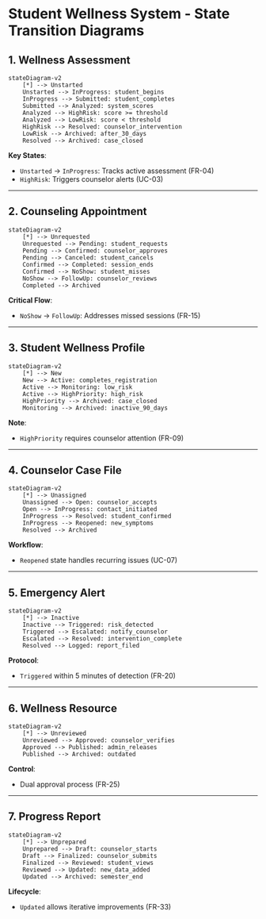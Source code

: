 # Student Wellness System - State Transition Diagrams

## 1. Wellness Assessment
```mermaid
stateDiagram-v2
    [*] --> Unstarted
    Unstarted --> InProgress: student_begins
    InProgress --> Submitted: student_completes
    Submitted --> Analyzed: system_scores
    Analyzed --> HighRisk: score >= threshold
    Analyzed --> LowRisk: score < threshold
    HighRisk --> Resolved: counselor_intervention
    LowRisk --> Archived: after_30_days
    Resolved --> Archived: case_closed
```
**Key States**:  
- `Unstarted` → `InProgress`: Tracks active assessment (FR-04)  
- `HighRisk`: Triggers counselor alerts (UC-03)  

---

## 2. Counseling Appointment
```mermaid
stateDiagram-v2
    [*] --> Unrequested
    Unrequested --> Pending: student_requests
    Pending --> Confirmed: counselor_approves
    Pending --> Canceled: student_cancels
    Confirmed --> Completed: session_ends
    Confirmed --> NoShow: student_misses
    NoShow --> FollowUp: counselor_reviews
    Completed --> Archived
```
**Critical Flow**:  
- `NoShow` → `FollowUp`: Addresses missed sessions (FR-15)  

---

## 3. Student Wellness Profile
```mermaid
stateDiagram-v2
    [*] --> New
    New --> Active: completes_registration
    Active --> Monitoring: low_risk
    Active --> HighPriority: high_risk
    HighPriority --> Archived: case_closed
    Monitoring --> Archived: inactive_90_days
```
**Note**:  
- `HighPriority` requires counselor attention (FR-09)  

---

## 4. Counselor Case File
```mermaid
stateDiagram-v2
    [*] --> Unassigned
    Unassigned --> Open: counselor_accepts
    Open --> InProgress: contact_initiated
    InProgress --> Resolved: student_confirmed
    InProgress --> Reopened: new_symptoms
    Resolved --> Archived
```
**Workflow**:  
- `Reopened` state handles recurring issues (UC-07)  

---

## 5. Emergency Alert
```mermaid
stateDiagram-v2
    [*] --> Inactive
    Inactive --> Triggered: risk_detected
    Triggered --> Escalated: notify_counselor
    Escalated --> Resolved: intervention_complete
    Resolved --> Logged: report_filed
```
**Protocol**:  
- `Triggered` within 5 minutes of detection (FR-20)  

---

## 6. Wellness Resource
```mermaid
stateDiagram-v2
    [*] --> Unreviewed
    Unreviewed --> Approved: counselor_verifies
    Approved --> Published: admin_releases
    Published --> Archived: outdated
```
**Control**:  
- Dual approval process (FR-25)  

---

## 7. Progress Report
```mermaid
stateDiagram-v2
    [*] --> Unprepared
    Unprepared --> Draft: counselor_starts
    Draft --> Finalized: counselor_submits
    Finalized --> Reviewed: student_views
    Reviewed --> Updated: new_data_added
    Updated --> Archived: semester_end
```
**Lifecycle**:  
- `Updated` allows iterative improvements (FR-33)  
